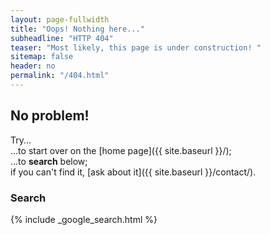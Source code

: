```yaml
---
layout: page-fullwidth
title: "Oops! Nothing here..."
subheadline: "HTTP 404"
teaser: "Most likely, this page is under construction! "
sitemap: false
header: no
permalink: "/404.html"
---
```

## No problem!

Try...  
...to start over on the [home page]({{ site.baseurl }}/);  
...to **search** below;  
if you can't find it, [ask about it]({{ site.baseurl }}/contact/).

### Search

{% include _google_search.html %}
